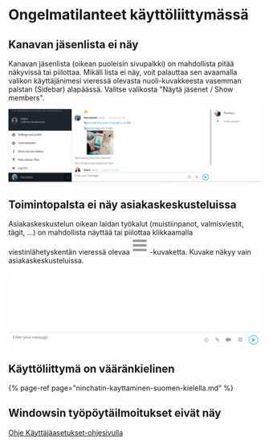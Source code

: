 # Ongelmatilanteet käyttöliittymässä

## Kanavan jäsenlista ei näy

Kanavan jäsenlista \(oikean puoleisin sivupalkki\) on mahdollista pitää näkyvissä tai piilottaa. Mikäli lista ei näy, voit palauttaa sen avaamalla valikon käyttäjänimesi vieressä olevasta nuoli-kuvakkeesta vasemman palstan \(Sidebar\) alapäässä. Valitse valikosta "Näytä jäsenet / Show members".

![K&#xE4;ytt&#xE4;j&#xE4;valikko](../.gitbook/assets/sidebar-menus-2.png)

## Toimintopalsta ei näy asiakaskeskusteluissa

Asiakaskeskustelun oikean laidan työkalut \(muistiinpanot, valmisviestit, tägit, ...\) on mahdollista näyttää tai piilottaa klikkaamalla viestinlähetyskentän vieressä olevaa![](../.gitbook/assets/icon-hamburger-menu.png)-kuvaketta. Kuvake näkyy vain asiakaskeskusteluissa. 

![Toimintopalkin piilotus/avaaminen](../.gitbook/assets/gif-ninchat-toggle-chat-functions.gif)

## Käyttöliittymä on vääränkielinen <a id="kayttoliittyma-on-vaarankielinen"></a>

{% page-ref page="ninchatin-kayttaminen-suomen-kielella.md" %}

## Windowsin työpöytäilmoitukset eivät näy

[Ohje Käyttäjäasetukset-ohjesivulla](https://support.ninchat.com/ninchat-support/kayttajatili/kayttajaasetukset#ilmoitukset-ongelmatilanteet)

